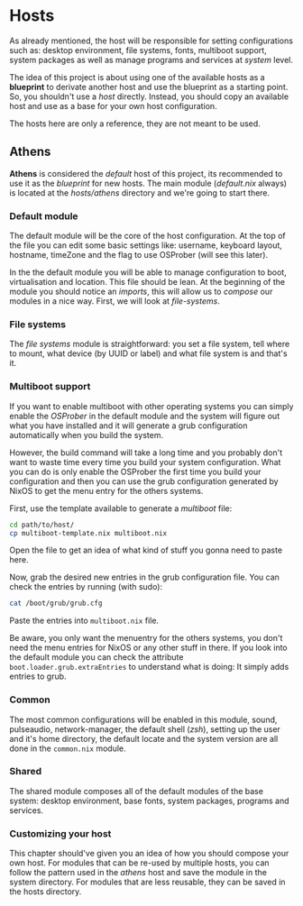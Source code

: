 # Hosts

As already mentioned, the host will be responsible for setting configurations such as: desktop environment, file systems, fonts, multiboot support, system packages as well as manage programs and services at _system_ level.

The idea of this project is about using one of the available hosts as a **blueprint** to derivate another host and use the blueprint as a starting point. So, you shouldn't use a _host_ directly. Instead, you should copy an available host and use as a base for your own host configuration.

The hosts here are only a reference, they are not meant to be used.

## Athens

**Athens** is considered the _default_ host of this project, its recommended to use it as the _blueprint_ for new hosts. The main module (_default.nix_ always) is located at the _hosts/athens_ directory and we're going to start there.

### Default module

The default module will be the core of the host configuration. At the top of the file you can edit some basic settings like: username, keyboard layout, hostname, timeZone and the flag to use OSProber (will see this later).

In the the default module you will be able to manage configuration to boot, virtualisation and location. This file should be lean.
At the beginning of the module you should notice an _imports_, this will allow us to _compose_ our modules in a nice way. First, we will look at _file-systems_.

### File systems

The _file systems_ module is straightforward: you set a file system, tell where to mount, what device (by UUID or label) and what file system is and that's it.

### Multiboot support

If you want to enable multiboot with other operating systems you can simply enable the _OSProber_ in the default module and the system will figure out what you have installed and it will generate a grub configuration automatically when you build the system.

However, the build command will take a long time and you probably don't want to waste time every time you build your system configuration. What you can do is only enable the OSProber the first time you build your configuration and then you can use the grub configuration generated by NixOS to get the menu entry for the others systems.

First, use the template available to generate a _multiboot_ file:

```bash
cd path/to/host/
cp multiboot-template.nix multiboot.nix
```

Open the file to get an idea of what kind of stuff you gonna need to paste here.

Now, grab the desired new entries in the grub configuration file. You can check the entries by running (with sudo):

```bash
cat /boot/grub/grub.cfg
```

Paste the entries into `multiboot.nix` file.

Be aware, you only want the menuentry for the others systems, you don't need the menu entries for NixOS or any other stuff in there. If you look into the default module you can check the attribute `boot.loader.grub.extraEntries` to understand what is doing: It simply adds entries to grub.

### Common

The most common configurations will be enabled in this module, sound, pulseaudio, network-manager, the default shell (_zsh_), setting up the user and it's home directory, the default locate and the system version are all done in the `common.nix` module.

### Shared

The shared module composes all of the default modules of the base system: desktop environment, base fonts, system packages, programs and services.

### Customizing your host

This chapter should've given you an idea of how you should compose your own host. For modules that can be re-used by multiple hosts, you can follow the pattern used in the _athens_ host and save the module in the system directory.
For modules that are less reusable, they can be saved in the hosts directory.
